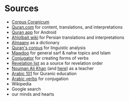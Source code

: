 # Sources

- [Corpus Coranicum](https://corpuscoranicum.de/en/)
- [Quran.com](https://quran.com) for content, translations, and interpretations
- [Quran app](https://play.google.com/store/apps/details?id=com.quran.labs.androidquran&hl=en&gl=US) for Android
- [Ahlolbait wiki](http://wiki.ahlolbait.com) for Persian translations and interpretations
- [Almaany](https://www.almaany.com/) as a dictionary
- [Quran's corpus](https://corpus.quran.com/) for linguistic analysis
- [Mawdoo](https://mawdoo3.com/) for general sarf & nahw topics and Islam
- [Conjugator](https://conjugator.reverso.net/conjugation-arabic.html) for creating forms of verbs
- [Revelation list](https://tanzil.net/docs/revelation_order) as a source for revelation order
- [Nouman Ali Khan](https://www.youtube.com/channel/UCbu4RfqqZYxMR8fq6Buyfeg) (and [here](https://youtube.com/channel/UCmfxXNfAld7dmqFpuf54FOw)) as a teacher
- [Arabic 101](https://www.youtube.com/c/Arabic101) for Quranic education
- [Arabic verbs](https://en.wikipedia.org/wiki/Arabic_verbs#Formation_of_derived_stems_(%22forms%22)) for conjugation
- Wikipedia
- Google search
- our minds and hearts
